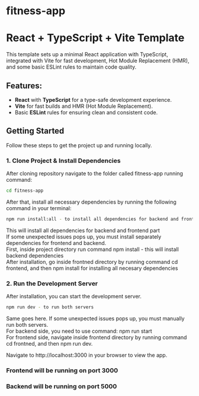 # fitness-app

# React + TypeScript + Vite Template

This template sets up a minimal React application with TypeScript, integrated with Vite for fast development, Hot Module Replacement (HMR), and some basic ESLint rules to maintain code quality.

## Features:
- **React** with **TypeScript** for a type-safe development experience.
- **Vite** for fast builds and HMR (Hot Module Replacement).
- Basic **ESLint** rules for ensuring clean and consistent code.


## Getting Started

Follow these steps to get the project up and running locally.

### 1. Clone Project & Install Dependencies
After cloning repository navigate to the folder called fitness-app running command: 
```bash
cd fitness-app
```

After that, install all necessary dependencies by running the following command in your terminal:
```bash
npm run install:all - to install all dependencies for backend and frontned
```

This will install all dependencies for backend and frontend part <br />
If some unexpected issues pops up, you must install separately dependencies for frontend and backend. <br />
First, inside project directory run command npm install - this will install backend dependencies <br />
After installation, go inside frontned directory by running command cd frontend, and then npm install for installing all necesary dependencies

### 2. Run the Development Server
After installation, you can start the development server. <br />


```bash
npm run dev - to run both servers
```
Same goes here. If some unexpected issues pops up, you must manually run both servers. <br />
For backend side, you need to use command: npm run start <br />
For frontend side, navigate inside frontend directory by running command cd frontned, and then npm run dev.

Navigate to http://localhost:3000 in your browser to view the app.
### Frontend will be running on port 3000
### Backend will be running on port 5000
